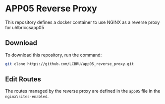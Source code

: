 # APP05 Reverse Proxy

This repository defines a docker container to use NGINX as a reverse proxy for uhlbriccsapp05

## Download

To download this repository, run the command:

```bash
git clone https://github.com/LCBRU/app05_reverse_proxy.git
```

## Edit Routes

The routes managed by the reverse proxy are defined in the `app05` file in the `nginx\sites-enabled`.
